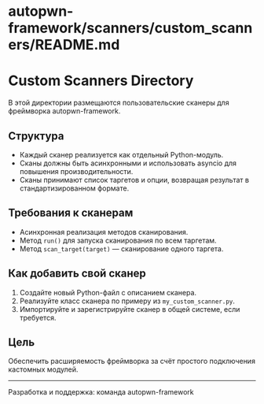 # autopwn-framework/scanners/custom_scanners/README.md

# Custom Scanners Directory

В этой директории размещаются пользовательские сканеры для фреймворка autopwn-framework.

## Структура

- Каждый сканер реализуется как отдельный Python-модуль.
- Сканы должны быть асинхронными и использовать asyncio для повышения производительности.
- Сканы принимают список таргетов и опции, возвращая результат в стандартизированном формате.

## Требования к сканерам

- Асинхронная реализация методов сканирования.
- Метод `run()` для запуска сканирования по всем таргетам.
- Метод `scan_target(target)` — сканирование одного таргета.

## Как добавить свой сканер

1. Создайте новый Python-файл с описанием сканера.
2. Реализуйте класс сканера по примеру из `my_custom_scanner.py`.
3. Импортируйте и зарегистрируйте сканер в общей системе, если требуется.

## Цель

Обеспечить расширяемость фреймворка за счёт простого подключения кастомных модулей.

---

Разработка и поддержка: команда autopwn-framework
